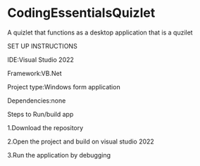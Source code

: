 # CodingEssentialsQuizlet
A quizlet that functions as a desktop application that is a quzilet

SET UP INSTRUCTIONS

IDE:Visual Studio 2022

Framework:VB.Net

Project type:Windows form application 

Dependencies:none

Steps to Run/build app 

1.Download the repository

2.Open the project and build on visual studio 2022

3.Run the application by debugging
